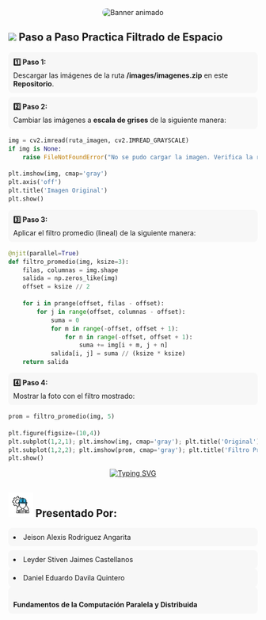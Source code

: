 <div align="center">
  <img 
    src="https://raw.githubusercontent.com/JeisonAlexis/FiltradoEspacio/main/assets/filtroespacial.svg"
    alt="Banner animado"
    style="width: 50%; max-width: 350px; height: auto; border-radius: 10px;" />
</div>

## <picture><img src = "https://github.com/7oSkaaa/7oSkaaa/blob/main/Images/about_me.gif?raw=true" width = 50px></picture> Paso a Paso Practica Filtrado de Espacio


<div style="padding:10px;border-radius:8px;margin-bottom:8px;background:#f7f7f7;">
      <strong>1️⃣ Paso 1:</strong>
      <p style="margin:.25rem 0 0 0;">Descargar las imágenes de la ruta <strong>/images/imagenes.zip</strong> en este <strong>Repositorio</strong>.</p>
</div>

<div style="padding:10px;border-radius:8px;background:#f7f7f7;">
      <strong>2️⃣ Paso 2:</strong>
      <p style="margin:.25rem 0 0 0;">Cambiar las imágenes a <strong>escala de grises</strong> de la siguiente manera:</p>
</div>

```python
img = cv2.imread(ruta_imagen, cv2.IMREAD_GRAYSCALE)
if img is None:
    raise FileNotFoundError("No se pudo cargar la imagen. Verifica la ruta o la descarga.")

plt.imshow(img, cmap='gray')
plt.axis('off')
plt.title('Imagen Original')
plt.show()
```

<div style="padding:10px;border-radius:8px;background:#f7f7f7;">
      <strong>3️⃣ Paso 3:</strong>
      <p style="margin:.25rem 0 0 0;">Aplicar el filtro promedio (lineal) de la siguiente manera:</p>
</div>

```python
@njit(parallel=True)
def filtro_promedio(img, ksize=3):
    filas, columnas = img.shape
    salida = np.zeros_like(img)
    offset = ksize // 2

    for i in prange(offset, filas - offset):
        for j in range(offset, columnas - offset):
            suma = 0
            for m in range(-offset, offset + 1):
                for n in range(-offset, offset + 1):
                    suma += img[i + m, j + n]
            salida[i, j] = suma // (ksize * ksize)
    return salida
```

<div style="padding:10px;border-radius:8px;background:#f7f7f7;">
      <strong>4️⃣ Paso 4:</strong>
      <p style="margin:.25rem 0 0 0;">Mostrar la foto con el filtro mostrado:</p>
</div>

```python
prom = filtro_promedio(img, 5)

plt.figure(figsize=(10,4))
plt.subplot(1,2,1); plt.imshow(img, cmap='gray'); plt.title('Original'); plt.axis('off')
plt.subplot(1,2,2); plt.imshow(prom, cmap='gray'); plt.title('Filtro Promedio'); plt.axis('off')
plt.show()
```

<p align="center">
  <a href="https://git.io/typing-svg">
    <img src="https://readme-typing-svg.herokuapp.com?font=Bitcount+Grid+Single&weight=500&duration=3000&pause=1000&color=F5FF29&background=000000&center=true&vCenter=true&width=451&lines=Filtrado+en+espacio;Transformaciones+de+suavizado;Promedio+del+entorno+de+la+vecindad;Filtros+no+lineales;Filtrado+espacial+paso+alto" alt="Typing SVG" />
  </a>
</p>


## <picture><img src = "https://raw.githubusercontent.com/JeisonAlexis/FiltradoEspacio/main/assets/equipo.gif" width = 50px></picture> Presentado Por:

<div style="padding:10px;border-radius:8px;margin-bottom:8px;background:#f7f7f7;">
      <li>Jeison Alexis Rodriguez Angarita</li>
</div>

<div style="padding:10px;border-radius:8px;background:#f7f7f7;">
      <li>Leyder Stiven Jaimes Castellanos</li>
</div>

<div style="padding:10px;border-radius:8px;background:#f7f7f7;">
      <li>Daniel Eduardo Davila Quintero</li>
</div>

<div style="padding:10px;border-radius:8px;background:#f7f7f7;">
      <br>
      <strong>Fundamentos de la Computación Paralela y Distribuida</strong>
</div>



